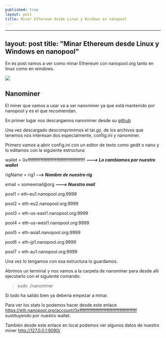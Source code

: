 ```yaml
---
published: true
layout: post
title: Minar Ethereum desde Linux y Windows en nanopool
---
```

---
layout: post
title: "Minar Ethereum desde Linux y Windows en nanopool"
---

En es post vamos a ver como minar Ethereum con nanopool.org tanto en linux como en windows.

![](https://www.theblockcrypto.com/wp-content/uploads/2019/07/20190711_eth-dex-analysis-1200x675.jpg)

## Nanominer

El miner que vamos a usar va a ser nanominer ya que está mantenido por nanopool y es el que recomiendan.

En primer lugar nos descargamos nanominer desde su [github](https://github.com/nanopool/nanominer/releases)

Una vez descargado descomprimimos el tar.gz, de los archivos que tenemos nos interesan dos especialmente, config.ini y nanominer.

Primero vamos a abrir config.ini con un editor de texto como gedit o nano y lo editamos con la siguiente estructura:

wallet = 0xffffffffffffffffffffffffffffffffffffffff **_---> Lo cambiamos por nuestro wallet_**

rigName = rig1 **-_--> Nombre de nuestro rig_**

email = someemail@org **_---> Nuestro mail_**

pool1 = eth-eu1.nanopool.org:9999

pool2 = eth-eu2.nanopool.org:9999

pool3 = eth-us-east1.nanopool.org:9999

pool4 = eth-us-west1.nanopool.org:9999

pool5 = eth-asia1.nanopool.org:9999

pool6 = eth-jp1.nanopool.org:9999

pool7 = eth-au1.nanopool.org:9999

Una vez lo tengamos con esa estructura lo guardamos.

Abrimos un terminal y nos vamos a la carpeta de nanominer para desde allí ejecutarlo con el siguiente comando:

> sudo ./nanominer

Si todo ha salido bien ya debería empezar a minar.

Para ver los stats lo podemos hacer desde este enlace https://eth.nanopool.org/account/0xffffffffffffffffffffffffffffffffffffffff sustituyendo por nuestro wallet.

También desde este enlace en local podemos ver algunos datos de nuestro miner http://127.0.0.1:9090/

